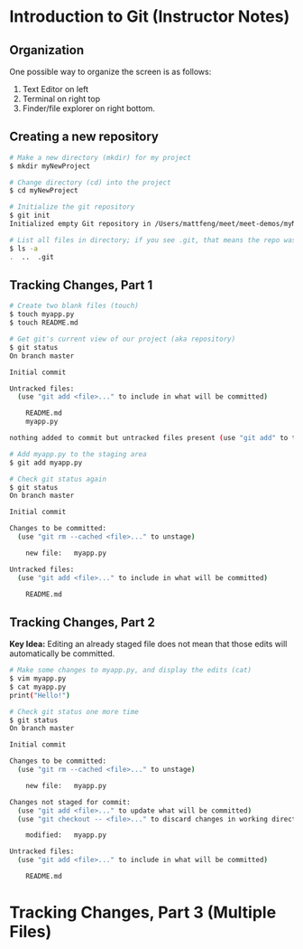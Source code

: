 # Introduction to Git (Instructor Notes)

## Organization
One possible way to organize the screen is as follows:
1. Text Editor on left
2. Terminal on right top
3. Finder/file explorer on right bottom.

## Creating a new repository
```bash
# Make a new directory (mkdir) for my project
$ mkdir myNewProject

# Change directory (cd) into the project
$ cd myNewProject

# Initialize the git repository
$ git init
Initialized empty Git repository in /Users/mattfeng/meet/meet-demos/myNewProject/.git/

# List all files in directory; if you see .git, that means the repo was successfully initialized
$ ls -a
.  ..  .git
```

## Tracking Changes, Part 1
```bash
# Create two blank files (touch)
$ touch myapp.py
$ touch README.md

# Get git's current view of our project (aka repository)
$ git status
On branch master

Initial commit

Untracked files:
  (use "git add <file>..." to include in what will be committed)

	README.md
	myapp.py

nothing added to commit but untracked files present (use "git add" to track)

# Add myapp.py to the staging area
$ git add myapp.py

# Check git status again
$ git status
On branch master

Initial commit

Changes to be committed:
  (use "git rm --cached <file>..." to unstage)

	new file:   myapp.py

Untracked files:
  (use "git add <file>..." to include in what will be committed)

	README.md
```

## Tracking Changes, Part 2
**Key Idea:** Editing an already staged file does not mean that those edits will automatically be committed.
```bash
# Make some changes to myapp.py, and display the edits (cat)
$ vim myapp.py
$ cat myapp.py
print("Hello!")

# Check git status one more time
$ git status
On branch master

Initial commit

Changes to be committed:
  (use "git rm --cached <file>..." to unstage)

	new file:   myapp.py

Changes not staged for commit:
  (use "git add <file>..." to update what will be committed)
  (use "git checkout -- <file>..." to discard changes in working directory)

	modified:   myapp.py

Untracked files:
  (use "git add <file>..." to include in what will be committed)

	README.md
```

# Tracking Changes, Part 3 (Multiple Files)